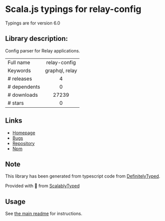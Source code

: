 
# Scala.js typings for relay-config

Typings are for version 6.0

## Library description:
Config parser for Relay applications.

|                    |                 |
| ------------------ | :-------------: |
| Full name          | relay-config |
| Keywords           | graphql, relay |
| # releases         | 4 |
| # dependents       | 0 |
| # downloads        | 27239 |
| # stars            | 0 |

## Links
- [Homepage](https://facebook.github.io/relay/)
- [Bugs](https://github.com/facebook/relay/issues)
- [Repository](https://github.com/facebook/relay)
- [Npm](https://www.npmjs.com/package/relay-config)
    


## Note
This library has been generated from typescript code from [DefinitelyTyped](https://definitelytyped.org).

Provided with :purple_heart: from [ScalablyTyped](https://github.com/oyvindberg/ScalablyTyped)

## Usage
See [the main readme](../../readme.md) for instructions.


